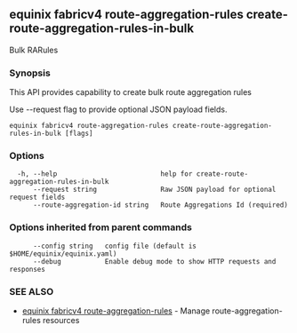 ## equinix fabricv4 route-aggregation-rules create-route-aggregation-rules-in-bulk

Bulk RARules

### Synopsis

This API provides capability to create bulk route aggregation rules

Use --request flag to provide optional JSON payload fields.

```
equinix fabricv4 route-aggregation-rules create-route-aggregation-rules-in-bulk [flags]
```

### Options

```
  -h, --help                          help for create-route-aggregation-rules-in-bulk
      --request string                Raw JSON payload for optional request fields
      --route-aggregation-id string   Route Aggregations Id (required)
```

### Options inherited from parent commands

```
      --config string   config file (default is $HOME/equinix/equinix.yaml)
      --debug           Enable debug mode to show HTTP requests and responses
```

### SEE ALSO

* [equinix fabricv4 route-aggregation-rules](equinix_fabricv4_route-aggregation-rules.md)	 - Manage route-aggregation-rules resources

